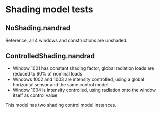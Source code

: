 # Shading model tests

## NoShading.nandrad

Reference, all 4 windows and constructions are unshaded.

## ControlledShading.nandrad

- Window 1001 has constant shading factor, global radiation loads are reduced to 60% of nominal loads
- Windows 1002 and 1003 are intensity controlled, using a global horizontal sensor and the same control model
- Window 1004 is intensity controlled, using radiation onto the window itself as control value

This model has two shading control model instances.


